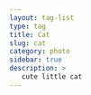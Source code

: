 ```yaml
---
layout: tag-list
type: tag
title: Cat
slug: cat
category: photo
sidebar: true
description: >
   cute little cat
---
```

